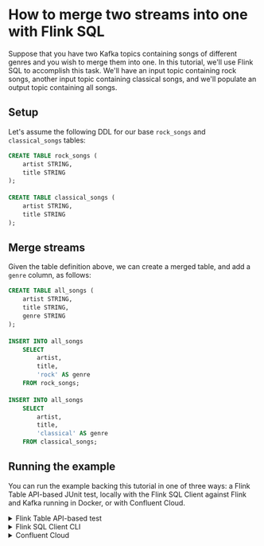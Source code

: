 <!-- title: How to merge two streams into one with Flink SQL -->
<!-- description: In this tutorial, learn how to merge two streams into one with Flink SQL, with step-by-step instructions and supporting code. -->

# How to merge two streams into one with Flink SQL

Suppose that you have two Kafka topics containing songs of different genres and you wish to merge them into one. In this tutorial, we'll use Flink SQL to accomplish this task. We'll have an input topic containing rock songs, another input topic containing classical songs, and we'll populate an output topic containing all songs.

## Setup

Let's assume the following DDL for our base `rock_songs` and `classical_songs` tables:

```sql
CREATE TABLE rock_songs (
    artist STRING,
    title STRING
);

CREATE TABLE classical_songs (
    artist STRING,
    title STRING
);
```

## Merge streams

Given the table definition above, we can create a merged table, and add a `genre` column, as follows:

```sql
CREATE TABLE all_songs (
    artist STRING,
    title STRING,
    genre STRING
);

INSERT INTO all_songs
    SELECT
        artist,
        title,
        'rock' AS genre
    FROM rock_songs;

INSERT INTO all_songs
    SELECT
        artist,
        title,
        'classical' AS genre
    FROM classical_songs;
```

## Running the example

You can run the example backing this tutorial in one of three ways: a Flink Table API-based JUnit test, locally with the Flink SQL Client 
against Flink and Kafka running in Docker, or with Confluent Cloud.

<details>
  <summary>Flink Table API-based test</summary>

  #### Prerequisites

  * Java 17, e.g., follow the OpenJDK installation instructions [here](https://openjdk.org/install/) if you don't have Java. 
  * Docker running via [Docker Desktop](https://docs.docker.com/desktop/) or [Docker Engine](https://docs.docker.com/engine/install/)

  #### Run the test

Run the following command to execute [FlinkSqlMergeTablesTest#testMerge](src/test/java/io/confluent/developer/FlinkSqlMergeTablesTest.java):

  ```plaintext
  ./gradlew clean :merging:flinksql:test
  ```

  The test starts Kafka and Schema Registry with [Testcontainers](https://testcontainers.com/), runs the Flink SQL commands
  above against a local Flink `StreamExecutionEnvironment`, and ensures that the routed results are what we expect.
</details>

<details>
  <summary>Flink SQL Client CLI</summary>

  #### Prerequisites

  * Docker running via [Docker Desktop](https://docs.docker.com/desktop/) or [Docker Engine](https://docs.docker.com/engine/install/)
  * [Docker Compose](https://docs.docker.com/compose/install/). Ensure that the command `docker compose version` succeeds.

  #### Run the commands

  First, start Flink and Kafka:

  ```shell
  docker compose -f ./docker/docker-compose-flinksql.yml up -d
  ```

  Next, open the Flink SQL Client CLI:

  ```shell
  docker exec -it flink-sql-client sql-client.sh
  ```

  Finally, run following SQL statements to create the `rock_songs` and `classical_songs` tables backed by Kafka running in Docker, populate them with
  test data, and then create and populate a merged table containing all songs.

  ```sql
  CREATE TABLE rock_songs (
      artist STRING,
      title STRING
  ) WITH (
      'connector' = 'kafka',
      'topic' = 'rock-songs',
      'properties.bootstrap.servers' = 'broker:9092',
      'scan.startup.mode' = 'earliest-offset',
      'key.format' = 'avro-confluent',
      'key.avro-confluent.url' = 'http://schema-registry:8081',
      'key.fields' = 'artist;title',
      'value.format' = 'avro-confluent',
      'value.avro-confluent.url' = 'http://schema-registry:8081',
      'value.fields-include' = 'ALL'
  );
  ```

  ```sql
  INSERT INTO rock_songs VALUES
      ('Metallica', 'Fade to Black'),
      ('Smashing Pumpkins', 'Today'),
      ('Pink Floyd', 'Another Brick in the Wall'),
      ('Van Halen', 'Jump'),
      ('Led Zeppelin', 'Kashmir');
  ```

  ```sql
  CREATE TABLE classical_songs (
      artist STRING,
      title STRING
  ) WITH (
      'connector' = 'kafka',
      'topic' = 'classical-songs',
      'properties.bootstrap.servers' = 'broker:9092',
      'scan.startup.mode' = 'earliest-offset',
      'key.format' = 'avro-confluent',
      'key.avro-confluent.url' = 'http://schema-registry:8081',
      'key.fields' = 'artist;title',
      'value.format' = 'avro-confluent',
      'value.avro-confluent.url' = 'http://schema-registry:8081',
      'value.fields-include' = 'ALL'
  );
  ```

  ```sql
  INSERT INTO classical_songs VALUES
      ('Wolfgang Amadeus Mozart', 'The Magic Flute'),
      ('Johann Pachelbel', 'Canon'),
      ('Ludwig van Beethoven', 'Symphony No. 5'),
      ('Edward Elgar', 'Pomp and Circumstance');
  ```

  ```sql
  CREATE TABLE all_songs (
      artist STRING,
      title STRING,
      genre STRING
  ) WITH (
      'connector' = 'kafka',
      'topic' = 'all-songs',
      'properties.bootstrap.servers' = 'broker:9092',
      'scan.startup.mode' = 'earliest-offset',
      'key.format' = 'avro-confluent',
      'key.avro-confluent.url' = 'http://schema-registry:8081',
      'key.fields' = 'artist;title',
      'value.format' = 'avro-confluent',
      'value.avro-confluent.url' = 'http://schema-registry:8081',
      'value.fields-include' = 'ALL'
  );
  ```

  ```sql
  INSERT INTO all_songs
      SELECT
          artist,
          title,
          'rock' AS genre
      FROM rock_songs;
  ```

  ```sql
  INSERT INTO all_songs
      SELECT
          artist,
          title,
          'classical' AS genre
      FROM classical_songs;
  ```

  ```sql
  SELECT * FROM all_songs;
  ```

  The query output should look like this:

  ```plaintext
                         artist                          title                          genre
                      Metallica                  Fade to Black                           rock
              Smashing Pumpkins                          Today                           rock
                     Pink Floyd      Another Brick in the Wall                           rock
                      Van Halen                           Jump                           rock
                   Led Zeppelin                        Kashmir                           rock
        Wolfgang Amadeus Mozart                The Magic Flute                      classical
               Johann Pachelbel                          Canon                      classical
           Ludwig van Beethoven                 Symphony No. 5                      classical
                   Edward Elgar          Pomp and Circumstance                      classical
  ```

  When you are finished, clean up the containers used for this tutorial by running:

  ```shell
  docker compose -f ./docker/docker-compose-flinksql.yml down
  ```

</details>

<details>
  <summary>Confluent Cloud</summary>

  #### Prerequisites

  * A [Confluent Cloud](https://confluent.cloud/signup) account
  * A Flink compute pool created in Confluent Cloud. Follow [this](https://docs.confluent.io/cloud/current/flink/get-started/quick-start-cloud-console.html) quick start to create one.

  #### Run the commands

  In the Confluent Cloud Console, navigate to your environment and then click the `Open SQL Workspace` button for the compute
  pool that you have created.

  Select the default catalog (Confluent Cloud environment) and database (Kafka cluster) to use with the dropdowns at the top right.

  Finally, run following SQL statements to create the `rock_songs` and `classical_songs` tables, populate them with test data, and then create and populate a merged table containing all songs.

  ```sql
  CREATE TABLE rock_songs (
      artist STRING,
      title STRING
  );
  ```

  ```sql
  INSERT INTO rock_songs VALUES
      ('Metallica', 'Fade to Black'),
      ('Smashing Pumpkins', 'Today'),
      ('Pink Floyd', 'Another Brick in the Wall'),
      ('Van Halen', 'Jump'),
      ('Led Zeppelin', 'Kashmir');
  ```

  ```sql
  CREATE TABLE classical_songs (
      artist STRING,
      title STRING
  );
  ```

  ```sql
  INSERT INTO classical_songs VALUES
      ('Wolfgang Amadeus Mozart', 'The Magic Flute'),
      ('Johann Pachelbel', 'Canon'),
      ('Ludwig van Beethoven', 'Symphony No. 5'),
      ('Edward Elgar', 'Pomp and Circumstance');
  ```

  ```sql
  CREATE TABLE all_songs (
      artist STRING,
      title STRING,
      genre STRING
  );
  ```

  ```sql
  INSERT INTO all_songs
      SELECT
          artist,
          title,
          'rock' AS genre
      FROM rock_songs;
  ```

  ```sql
  INSERT INTO all_songs
      SELECT
          artist,
          title,
          'classical' AS genre
      FROM classical_songs;
  ```

  Now query the merged table:

  ```sql
  SELECT * FROM all_songs;
  ```

  The scrollable query output should start like this:

  ![](img/query-output.png)
